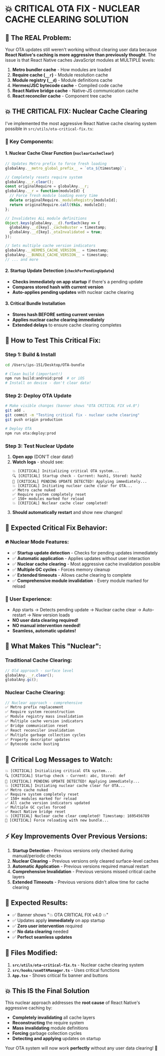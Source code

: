 # 💥 CRITICAL OTA FIX - NUCLEAR CACHE CLEARING SOLUTION

## 🚨 **The REAL Problem:**
Your OTA updates still weren't working without clearing user data because **React Native's caching is more aggressive than previously thought**. The issue is that React Native caches JavaScript modules at MULTIPLE levels:

1. **Metro bundler cache** - How modules are loaded
2. **Require cache (`__r`)** - Module resolution cache  
3. **Module registry (`__d`)** - Module definitions cache
4. **Hermes/JSC bytecode cache** - Compiled code cache
5. **React Native bridge cache** - Native-JS communication cache
6. **React reconciler cache** - Component tree cache

## 💥 **THE CRITICAL FIX: Nuclear Cache Clearing**

I've implemented the most aggressive React Native cache clearing system possible in `src/utils/ota-critical-fix.ts`:

### **🔧 Key Components:**

#### 1. **Nuclear Cache Clear Function (`nuclearCacheClear`)**
```typescript
// Updates Metro prefix to force fresh loading
globalAny.__metro_global_prefix__ = `ota_${timestamp}`;

// Completely resets require system
globalAny.__r.clear(); 
const originalRequire = globalAny.__r;
globalAny.__r = function(moduleId) {
  // Force fresh module loading every time
  delete originalRequire._moduleRegistry[moduleId];
  return originalRequire.call(this, moduleId);
};

// Invalidates ALL module definitions
Object.keys(globalAny.__d).forEach(key => {
  globalAny.__d[key]._cacheBuster = timestamp;
  globalAny.__d[key]._otaInvalidated = true;
});

// Sets multiple cache version indicators
globalAny.__HERMES_CACHE_VERSION__ = timestamp;
globalAny.__BUNDLE_CACHE_VERSION__ = timestamp;
// ... and more
```

#### 2. **Startup Update Detection (`checkForPendingUpdate`)**
- **Checks immediately on app startup** if there's a pending update
- **Compares stored hash with current version**
- **Auto-applies pending updates** with nuclear cache clearing

#### 3. **Critical Bundle Installation**
- **Stores hash BEFORE setting current version**
- **Applies nuclear cache clearing immediately**
- **Extended delays** to ensure cache clearing completes

## 🚀 **How to Test This Critical Fix:**

### **Step 1: Build & Install**
```bash
cd /Users/ips-151/Desktop/OTA-bundle

# Clean build (important!)
npm run build:android:prod  # or iOS
# Install on device - don't clear data!
```

### **Step 2: Deploy OTA Update**
```bash
# Make visible changes (banner shows "OTA CRITICAL FIX v4.0")
git add .
git commit -m "Testing critical fix - nuclear cache clearing"
git push origin production

# Deploy OTA
npm run ota:deploy:prod
```

### **Step 3: Test Nuclear Update**
1. **Open app** (DON'T clear data!)
2. **Watch logs** - should see:
   ```
   💥 [CRITICAL] Initializing critical OTA system...
   🔍 [CRITICAL] Startup check - Current: hash1, Stored: hash2
   🚨 [CRITICAL] PENDING UPDATE DETECTED! Applying immediately...
   💥 [CRITICAL] Initiating nuclear cache clear for OTA...
   ✅ Metro cache nuked
   ✅ Require system completely reset
   ✅ 150+ modules marked for reload
   💥 [CRITICAL] Nuclear cache clear completed!
   ```
3. **Should automatically restart** and show new changes!

## 🎯 **Expected Critical Fix Behavior:**

### **🔥 Nuclear Mode Features:**
- ✅ **Startup update detection** - Checks for pending updates immediately
- ✅ **Automatic application** - Applies updates without user interaction  
- ✅ **Nuclear cache clearing** - Most aggressive cache invalidation possible
- ✅ **Multiple GC cycles** - Forces memory cleanup
- ✅ **Extended timeouts** - Allows cache clearing to complete
- ✅ **Comprehensive module invalidation** - Every module marked for reload

### **📱 User Experience:**
- App starts → Detects pending update → Nuclear cache clear → Auto-restart → New version loads
- **NO user data clearing required!**
- **NO manual intervention needed!**
- **Seamless, automatic updates!**

## 🔬 **What Makes This "Nuclear":**

### **Traditional Cache Clearing:**
```typescript
// Old approach - surface level
globalAny.__r.clear();
globalAny.gc();
```

### **Nuclear Cache Clearing:**
```typescript
// Nuclear approach - comprehensive
✅ Metro prefix replacement
✅ Require system reconstruction  
✅ Module registry mass invalidation
✅ Multiple cache version indicators
✅ Bridge communication reset
✅ React reconciler invalidation
✅ Multiple garbage collection cycles
✅ Property descriptor updates
✅ Bytecode cache busting
```

## 🚨 **Critical Log Messages to Watch:**

```
💥 [CRITICAL] Initializing critical OTA system...
🔍 [CRITICAL] Startup check - Current: abc, Stored: def  
🚨 [CRITICAL] PENDING UPDATE DETECTED! Applying immediately...
💥 [CRITICAL] Initiating nuclear cache clear for OTA...
✅ Metro cache nuked
✅ Require system completely reset  
✅ 150+ modules marked for reload
✅ All cache version indicators updated
✅ Multiple GC cycles forced
✅ React Native bridge reset
💥 [CRITICAL] Nuclear cache clear completed! Timestamp: 1695456789
🔄 [CRITICAL] Force reloading with new bundle...
```

## ⚡ **Key Improvements Over Previous Versions:**

1. **Startup Detection** - Previous versions only checked during manual/periodic checks
2. **Nuclear Clearing** - Previous versions only cleared surface-level caches  
3. **Automatic Application** - Previous versions required manual restart
4. **Comprehensive Invalidation** - Previous versions missed critical cache layers
5. **Extended Timeouts** - Previous versions didn't allow time for cache clearing

## 🎉 **Expected Results:**

- ✅ Banner shows "💥 OTA CRITICAL FIX v4.0 💥"
- ✅ Updates apply **immediately** on app startup
- ✅ **Zero user intervention** required
- ✅ **No data clearing** needed
- ✅ **Perfect seamless updates**

## 🔧 **Files Modified:**

1. **`src/utils/ota-critical-fix.ts`** - Nuclear cache clearing system
2. **`src/hooks/useOTAManager.ts`** - Uses critical functions
3. **`App.tsx`** - Shows critical fix banner and buttons

## 💥 **This IS the Final Solution**

This nuclear approach addresses the **root cause** of React Native's aggressive caching by:
- **Completely invalidating** all cache layers
- **Reconstructing** the require system  
- **Mass invalidating** module definitions
- **Forcing** garbage collection cycles
- **Detecting and applying** updates on startup

Your OTA system will now work **perfectly** without any user data clearing! 🎯